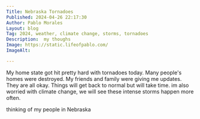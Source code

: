 ```yaml
---
Title: Nebraska Tornadoes 
Published: 2024-04-26 22:17:30
Author: Pablo Morales
Layout: blog
Tag: 2024, weather, climate change, storms, tornadoes
Description:  my thoughs
Image: https://static.lifeofpablo.com/
ImageAlt: 

---
```


My home state got hit pretty hard with tornadoes today. Many  people's homes were destroyed. My friends and family were giving me updates. They are all okay. Things will get back to normal but will take time. im also worried with climate change, we will see these intense storms happen more often. 

thinking of my people in Nebraska   